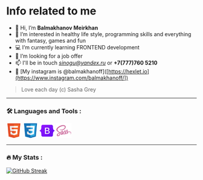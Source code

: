 # Info related to me
- 👋 Hi, I’m __Balmakhanov Meirkhan__
- 👀 I’m interested in healthy life style, programming skills and everything with fantasy, games and fun
- 💻 I’m currently learning FRONTEND development
- 💞️ I’m looking for a job offer
- 📫 I'll be in touch *sinogu@yandex.ru* or __+7(777)760 5210__
- 🚀 [My instagram is @balmakhanoff]([https://hexlet.io](https://www.instagram.com/balmakhanoff/])

> Love each day (c) Sasha Grey

---
### :hammer_and_wrench: Languages and Tools :
<div>
<img src="https://raw.githubusercontent.com/devicons/devicon/1119b9f84c0290e0f0b38982099a2bd027a48bf1/icons/html5/html5-original.svg" width="40">
<img src="https://raw.githubusercontent.com/devicons/devicon/1119b9f84c0290e0f0b38982099a2bd027a48bf1/icons/css3/css3-original.svg" width="40">
<img src="https://raw.githubusercontent.com/devicons/devicon/1119b9f84c0290e0f0b38982099a2bd027a48bf1/icons/bootstrap/bootstrap-original.svg" width="40">
<img src="https://raw.githubusercontent.com/devicons/devicon/1119b9f84c0290e0f0b38982099a2bd027a48bf1/icons/sass/sass-original.svg" width="40">
</div>  


---
### :fire: My Stats :
[![GitHub Streak](http://github-readme-streak-stats.herokuapp.com?user=balmakhanoff&theme=dark&background=000000)](https://git.io/streak-stats)




<!---
balmakhanoff/balmakhanoff is a ✨ special ✨ repository because its `README.md` (this file) appears on your GitHub profile.
You can click the Preview link to take a look at your changes.
--->
